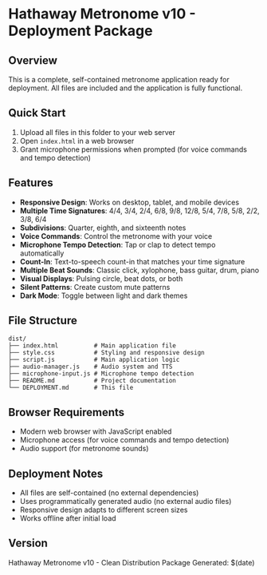 # Hathaway Metronome v10 - Deployment Package

## Overview
This is a complete, self-contained metronome application ready for deployment. All files are included and the application is fully functional.

## Quick Start
1. Upload all files in this folder to your web server
2. Open `index.html` in a web browser
3. Grant microphone permissions when prompted (for voice commands and tempo detection)

## Features
- **Responsive Design**: Works on desktop, tablet, and mobile devices
- **Multiple Time Signatures**: 4/4, 3/4, 2/4, 6/8, 9/8, 12/8, 5/4, 7/8, 5/8, 2/2, 3/8, 6/4
- **Subdivisions**: Quarter, eighth, and sixteenth notes
- **Voice Commands**: Control the metronome with your voice
- **Microphone Tempo Detection**: Tap or clap to detect tempo automatically
- **Count-In**: Text-to-speech count-in that matches your time signature
- **Multiple Beat Sounds**: Classic click, xylophone, bass guitar, drum, piano
- **Visual Displays**: Pulsing circle, beat dots, or both
- **Silent Patterns**: Create custom mute patterns
- **Dark Mode**: Toggle between light and dark themes

## File Structure
```
dist/
├── index.html          # Main application file
├── style.css           # Styling and responsive design
├── script.js           # Main application logic
├── audio-manager.js    # Audio system and TTS
├── microphone-input.js # Microphone tempo detection
├── README.md           # Project documentation
└── DEPLOYMENT.md       # This file
```

## Browser Requirements
- Modern web browser with JavaScript enabled
- Microphone access (for voice commands and tempo detection)
- Audio support (for metronome sounds)

## Deployment Notes
- All files are self-contained (no external dependencies)
- Uses programmatically generated audio (no external audio files)
- Responsive design adapts to different screen sizes
- Works offline after initial load

## Version
Hathaway Metronome v10 - Clean Distribution Package
Generated: $(date)
